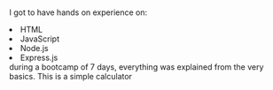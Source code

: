 <br>I got to have hands on experience on:
<li>HTML
<li>JavaScript
<li>Node.js
<li>Express.js
<br>during a bootcamp of 7 days, everything was explained from the very basics.
This is a simple calculator
